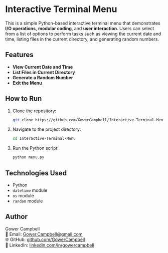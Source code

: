 # Interactive Terminal Menu

This is a simple Python-based interactive terminal menu that demonstrates **I/O operations**, **modular coding**, and **user interaction**. Users can select from a list of options to perform tasks such as viewing the current date and time, listing files in the current directory, and generating random numbers.

## Features
- **View Current Date and Time**
- **List Files in Current Directory**
- **Generate a Random Number**
- **Exit the Menu**

## How to Run
1. Clone the repository:
   ```zsh
   git clone https://github.com/GowerCampbell/Interactive-Terminal-Menu.git
   ```
2. Navigate to the project directory:
   ```zsh
   cd Interactive-Terminal-Menu
   ```
3. Run the Python script:
   ```zsh
   python menu.py
   ```

## Technologies Used
 - Python
- `datetime` module
- `os` module
- `random` module

## Author
Gower Campbell  
📧 Email: Gower.Campbell@gmail.com  
🌐 GitHub: [github.com/GowerCampbell](https://github.com/GowerCampbell)  
🔗 LinkedIn: [linkedin.com/in/gowercampbell](https://linkedin.com/in/gower-campbell-16940115b)

